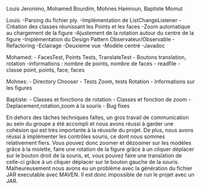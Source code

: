 Louis Jeronimo, Mohamed Bourdim, Mohnes Hamroun, Baptiste Momut

Louis:
     -Parsing du fichier ply.
     -Implémentation de ListChangeListener
     -Création des classes réunissant les Points et les faces
     -Zoom automatique au chargement de la figure
     -Ajustement de la rotation autour du centre de la figure
     -Implémentation du Design Pattern Observateur/Observable
     -Refactoring
     -Eclairage
     -Deuxieme vue
     -Modèle centré
     -Javadoc

Mohamed:
     - FacesTest, Points Tests, TranslateTest
     - Boutons translation, rotation
     -informations : nombre de points, nombre de faces
     - readfile
     - classe point, points, face, faces
     
Mohnes:
     - Directory Chooser
     - Tests Zoom, tests Rotation
     - Informations sur les figures

Baptiste: 
     - Classes et fonctions de rotation
     - Classes et fonction de zoom
     - Deplacement,rotation,zoom à la souris
     - Bug fixes

En dehors des tâches techniques faîtes, un gros travail de communication au sein du groupe a été accompli et nous avons réussi à garder une cohésion qui est très importante à la réussite du projet.
De plus, nous avons réussi à implémenter les contrôles souris, ce dont nous sommes relativement fiers.
Vous pouvez donc zoomer et dézoomer sur les modèles grâce à la molette, faire une rotation de la figure grâce à un cliquer déplacer sur le bouton droit de la souris, et, vous pouvez faire une translation de celle-ci grâce à un cliquer déplacer sur le bouton gauche de la souris.
Malheureusement nous avons eu un problème avec la génération du fichier JAR executable avec MAVEN. Il est donc impossible de run le projet avec un JAR.
